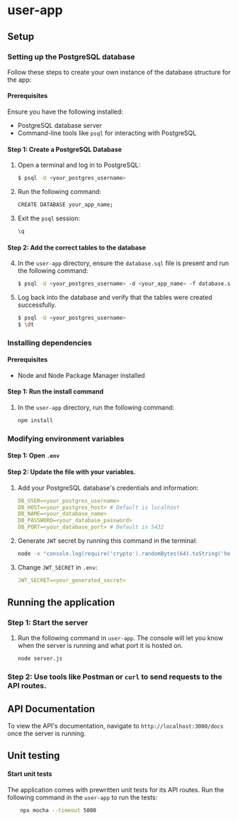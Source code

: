 # user-app

## Setup

### Setting up the PostgreSQL database

Follow these steps to create your own instance of the database structure for the app:

#### Prerequisites

Ensure you have the following installed:
- PostgreSQL database server
- Command-line tools like `psql` for interacting with PostgreSQL

#### Step 1: Create a PostgreSQL Database

1. Open a terminal and log in to PostgreSQL:
   ```bash
   $ psql -U <your_postgres_username>
2. Run the following command:
    ```bash
    CREATE DATABASE your_app_name;
3. Exit the `psql` session:
    ```bash
    \q
#### Step 2: Add the correct tables to the database
4. In the `user-app` directory, ensure the `database.sql` file is present and run the following command:
    ```bash
    $ psql -U <your_postgres_username> -d <your_app_name> -f database.sql
5. Log back into the database and verify that the tables were created successfully.
    ```bash
    $ psql -U <your_postgres_username>
    $ \dt
### Installing dependencies
#### Prerequisites
- Node and Node Package Manager installed

#### Step 1: Run the install command
1. In the `user-app` directory, run the following command:
    ```bash
    npm install
### Modifying environment variables
#### Step 1: Open `.env`
#### Step 2: Update the file with your variables.
1. Add your PostgreSQL database's credentials and information:
    ```yaml
    DB_USER=<your_postgres_username>
    DB_HOST=<your_postgres_host> # Default is localhost
    DB_NAME=<your_database_name>
    DB_PASSWORD=<your_database_password>
    DB_PORT=<your_database_port> # Default is 5432
2. Generate `JWT` secret by running this command in the terminal:
    ```bash
    node -e "console.log(require('crypto').randomBytes(64).toString('hex'))"
3. Change `JWT_SECRET` in `.env`:
    ```yaml
    JWT_SECRET=<your_generated_secret>
## Running the application
### Step 1: Start the server
1. Run the following command in `user-app`. The console will let you know when the server is running and what port it is hosted on.
    ```bash
    node server.js
### Step 2: Use tools like Postman or `curl` to send requests to the API routes.

## API Documentation
To view the API's documentation, navigate to `http://localhost:3000/docs` once the server is running.
## Unit testing
#### Start unit tests
The application comes with prewritten unit tests for its API routes. Run the following command in the `user-app` to run the tests:
```bash
    npx mocha --timeout 5000